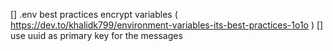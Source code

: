 [] .env best practices encrypt variables ( https://dev.to/khalidk799/environment-variables-its-best-practices-1o1o )
[] use uuid as primary key for the messages
